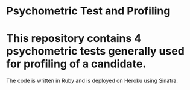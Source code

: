 # Psychometric Test and Profiling

This repository contains 4 psychometric tests generally used for profiling of a candidate.
===========================
The code is written in Ruby and is deployed on Heroku using Sinatra.

